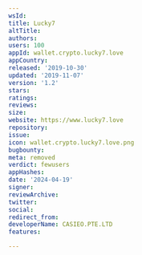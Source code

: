 ```yaml
---
wsId: 
title: Lucky7
altTitle: 
authors: 
users: 100
appId: wallet.crypto.lucky7.love
appCountry: 
released: '2019-10-30'
updated: '2019-11-07'
version: '1.2'
stars: 
ratings: 
reviews: 
size: 
website: https://www.lucky7.love
repository: 
issue: 
icon: wallet.crypto.lucky7.love.png
bugbounty: 
meta: removed
verdict: fewusers
appHashes: 
date: '2024-04-19'
signer: 
reviewArchive: 
twitter: 
social: 
redirect_from: 
developerName: CASIEO.PTE.LTD
features: 

---
```


